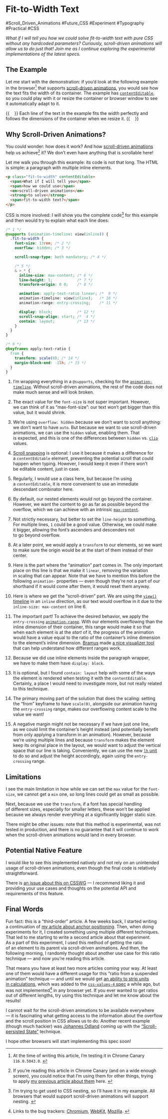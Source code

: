 # Fit-to-Width Text

#Scroll_Driven_Animations #Future_CSS #Experiment #Typography #Practical #CSS

_What if I will tell you how we could solve fit-to-width text with pure CSS without any hardcoded parameters? Curiously, scroll-driven animations will allow us to do just that! Join me as I continue exploring the experimental implementations of the latest specs._

## The Example

Let me start with the demonstration: if you’d look at the following example in the browser[^browser] that supports [scroll-driven animations](/scroll-driven-animations/), you would see how the text fits the width of its container. The example has [`contentEditable`](https://developer.mozilla.org/en-US/docs/Web/HTML/Global_attributes/contenteditable), so you could play with it or resize the container or browser window to see it automatically adapt to it.

[^browser]: At the time of writing this article, I’m testing it in Chrome Canary `116.0.5843.0`. <!-- offset="1" -->

{{<Partial src="examples/fit-to-width-text.html" screenshot="true" video="true" style="overflow: hidden; resize: horizontal; min-width: 8em; padding: 1rem; --sticky: yep;">}}
  Each line of the text in the example fits the width perfectly and follows the dimensions of the container when we resize it.
{{</Partial>}}

## Why Scroll-Driven Animations?

You could wonder: how does it work? And how [scroll-driven animations](https://www.w3.org/TR/scroll-animations-1/) help us achieve[^other-effects] it? We don’t even have anything that is scrollable here!

[^other-effects]: If you’re reading this article in Chrome Canary (and on a wide enough screen), you could notice that I’m using them for other things, trying to apply [my previous article about them](/scroll-driven-animations/) here. <!-- span="3" offset="1" -->

Let me walk you through this example: its code is not that long. The HTML is simple: a paragraph with multiple inline elements.

```HTML
<p class="fit-to-width" contentEditable>
  <span>What if I will tell you</span>
  <span>how we could use</span>
  <em>scroll-driven animations</em>
  <strong>to solve</strong>
  <span>fit-to-width text?</span>
</p>
```

CSS is more involved: I will show you the complete code[^nesting] for this example and then would try to explain what each line does:

[^nesting]: I’m trying to get used to CSS nesting, so I’ll have it in my example. All browsers that would support scroll-driven animations will support nesting. <!-- span="2" -->

```CSS
/* 1 */
@supports (animation-timeline: view(inline)) {
  .fit-to-width {
    font-size: 13rem; /* 2 */
    overflow: hidden; /* 3 */

    scroll-snap-type: both mandatory; /* 4 */

    /* 5 */
    & > * {
      inline-size: max-content; /* 6 */
      line-height: 1;           /* 7 */
      transform-origin: 0 0;    /* 8 */

      animation: apply-text-ratio linear; /*  9 */
      animation-timeline: view(inline);   /* 10 */
      animation-range: entry-crossing;    /* 11 */

      display: block;           /* 12 */
      scroll-snap-align: start; /*  4 */
      contain: layout;          /* 13 */
    }
  }
}

/* 9 */
@keyframes apply-text-ratio {
  from {
    transform: scale(0); /* 14 */
    margin-block-end: -1lh; /* 15 */
  }
}
```

1. I’m wrapping everything in a `@supports`, checking for the [`animation-timeline`](https://www.w3.org/TR/css-animations-2/#propdef-animation-timeline). Without scroll-driven animations, the rest of the code does not make much sense and will look broken.

2. The exact value for the `font-size` is not super important. However, we can think of it as “max-font-size”: our text won’t get bigger than this value, but it would shrink.

3. We’re using `overflow: hidden` because we don’t want to scroll anything: we don’t want to have `auto`. But because we want to use scroll-driven animations, we can use the `hidden` value, enabling them. That is expected, and this is one of the differences between `hidden` vs. [`clip`](https://drafts.csswg.org/css-overflow/#valdef-overflow-clip) values.

4. [Scroll snapping](https://drafts.csswg.org/css-scroll-snap/#scroll-snap-type) is optional: I use it because it makes a difference for a `contentEditable` element, preventing the potential scroll that could happen when typing. However, I would keep it even if there won’t be editable content, just in case.

5. Regularly, I would use a class here, but because I’m using a `contentEditable`, it is more convenient to use an immediate descendant combinator here.

6. By default, our nested elements would not go beyond the container. However, we want the content to go as far as possible beyond the overflow, which we can achieve with an intrinsic [`max-content`](https://drafts.csswg.org/css-sizing-3/#valdef-width-max-content).

7. Not strictly necessary, but better to set the `line-height` to something. For multiple lines, `1` could be a good value. Otherwise, we could make it bigger, allowing the font’s ascenders and descenders not to go beyond overflow.

8. At a later point, we would apply a `transform` to our elements, so we want to make sure the origin would be at the start of them instead of their center.

9. Here is the part where the “animation” part comes in. The only important place on this line is that we make it `linear`, removing the variation in scaling that can appear. Note that we have to mention this before the following `animation-` properties — even though they’re not a part of our shorthand if it would come after them, it would reset them anyway.

10. Here is where we get the “scroll-driven” part. We are using the [`view()` timeline](https://www.w3.org/TR/scroll-animations-1/#view-notation) in an `inline` direction, as our text would overflow in it due to the `inline-size: max-content` on line 6.

11. The important part! To achieve the desired behavior, we apply the `entry-crossing` [`animation-range`](https://www.w3.org/TR/scroll-animations-1/#named-ranges). With our elements overflowing than the inline dimension of their container, this range would make it so that when each element is at the _start_ of it, the progress of the animation would have a value equal to the ratio of the container’s inline dimension to the element’s inline dimension. [Bramus](https://www.bram.us/) made [a nice visualizer tool](https://scroll-driven-animations.style/tools/view-timeline/ranges/#range-start-name=entry-crossing&range-start-percentage=0&range-end-name=entry-crossing&range-end-percentage=100&view-timeline-axis=block&view-timeline-inset=0&subject-size=taller&subject-animation=scale-up&interactivity=clicktodrag&show-areas=yes&show-fromto=yes&show-labels=yes) that can help understand how different ranges work.

12. Because we did use inline elements inside the paragraph wrapper, we have to make them have `display: block`.

13. It is optional, but I found `contain: layout` help with some of the ways the element is rendered when testing it with the `contentEditable`. Certainly, a place I would need to investigate more, but not really related to this technique.

14. The primary moving part of the solution that does the scaling: setting the “from” keyframe to have `scale(0)`, alongside our animation having the `entry-crossing` range, makes our overflowing content scale to the value we want!

15. A negative margin might not be necessary if we have just one line, as we could limit the container’s height instead (and potentially benefit from only applying a transform in an animation). However, because we’re using multiple lines and because `transform` makes the element keep its original place in the layout, we would want to adjust the vertical space that our line is taking. Conveniently, we can use the new [`lh` unit](https://www.w3.org/TR/css-values-4/#lh) to do so and adjust the height accordingly, again using the `entry-crossing` range.

## Limitations

I see the main limitation in how while we can set the `max` value for the `font-size`, we cannot get a `min` one, so long lines could get as small as possible.

Next, because we use the `transform`, if a font has special handling of different sizes, especially for smaller letters, these won’t be applied because we always render everything at a significantly bigger static size.

There might be other issues: note that this method is experimental, was not tested in production, and there is no guarantee that it will continue to work when the scroll-driven animations would land in every browser.

## Potential Native Feature

I would like to see this implemented natively and not rely on an unintended usage of scroll-driven animations, even though the final code is relatively straightforward.

There is [an issue about this on CSSWG](https://github.com/w3c/csswg-drafts/issues/2528) — I recommend liking it and providing your use cases and thoughts on the potential API and requirements of this feature.

## Final Words

Fun fact: this is a “third-order” article. A few weeks back, I started writing a continuation of [my article about anchor positioning](/anchor-positioning-experiments/). Then, when doing experiments for it, I created something using multiple different techniques. That led to me starting to write a second article about that experiment. As a part of this experiment, I used this method of getting the ratio of an element to its parent via scroll-driven animations. And then, the following morning, I randomly thought about another use case for this ratio technique — and now you’re reading this article.

That means you have at least two more articles coming your way. At least one of them would have a different usage for this “ratio from a suspended animation” technique — and until we would get [an ability to strip units in calculations](https://github.com/w3c/csswg-drafts/issues/545), which was added to the [`css-values-4` spec](https://www.w3.org/TR/css-values-4/#calc-type-checking) a while ago, but was not implemented[^bug-trackers] in any browser yet. If you ever wanted to get ratios out of different lengths, try using this technique and let me know about the results!

[^bug-trackers]: Links to the bug trackers: [Chromium](https://bugs.chromium.org/p/chromium/issues/detail?id=1432187&q=division%20of%20same%20types&can=2), [WebKit](https://bugs.webkit.org/show_bug.cgi?id=255280), [Mozilla](https://bugzilla.mozilla.org/show_bug.cgi?id=1827404). <!-- offset="4" -->

I cannot wait for the scroll-driven animations to be available everywhere — it is fascinating what getting access to the information about the overflow and the scroll position in CSS allows us to do. Another recent example (though much hackier) was [Johannes Odland](https://front-end.social/@johannes) coming up with the [“Scroll-persisted State”](https://johannesodland.github.io/state/scroll-snap/scroll-driven-animations/2023/06/18/scroll-persisted-state.html) technique.

I hope other browsers will start implementing this spec soon!
